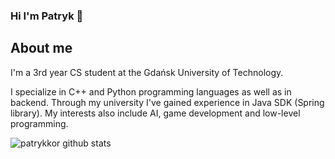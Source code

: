 ### Hi I'm Patryk 🙌

## About me
I'm a 3rd year CS student at the Gdańsk University of Technology.

I specialize in C++ and Python programming languages as well as in backend. Through my university I've gained experience in Java SDK (Spring library). My interests also include AI, game development and low-level programming. 

![patrykkor github stats](https://github-readme-stats.vercel.app/api?username=kyrczak&show_icons=true&hide_border=true&theme=algolia&count_private=true)
